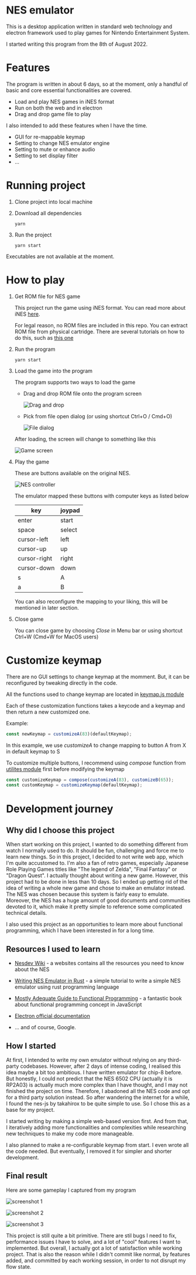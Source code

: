 # NES emulator

This is a desktop application written in standard web technology and electron framework used to play games for Nintendo Entertainment System.

I started writing this program from the 8th of August 2022.

# Features

The program is written in about 6 days, so at the moment, only a handful of basic and core essential functionalities are covered.

- Load and play NES games in iNES format
- Run on both the web and in electron 
- Drag and drop game file to play

I also intended to add these features when I have the time.

- GUI for re-mappable keymap
- Setting to change NES emulator engine
- Setting to mute or enhance audio
- Setting to set display filter
- ...

# Running project

1. Clone project into local machine

2. Download all dependencies

   ```console
   yarn
   ```

3. Run the project

   ```
   yarn start
   ```

Executables are not available at the moment.

# How to play

1.  Get ROM file for NES game

    This project run the game using iNES format. You can read more about iNES [here](https://www.nesdev.org/wiki/INES).

    For legal reason, no ROM files are included in this repo. You can extract ROM file from physical cartridge. There are several tutorials on how to do this, such as [this one](https://www.retrogameboards.com/t/the-ripping-thread-how-to-build-your-own-legit-retro-rom-library/98/1)

2. Run the program 

    ```console
    yarn start
    ```

3. Load the game into the program 

    The program supports two ways to load the game
    - Drag and drop ROM file onto the program screen

        ![Drag and drop](images/Screenshot%202022-08-13%20101000.png)

    - Pick from file open dialog (or using shortcut Ctrl+O / Cmd+O)

        ![File dialog](images/Screenshot%202022-08-13%20101042.png)

    After loading, the screen will change to something like this

    ![Game screen](images/Screenshot%202022-08-13%20103135.png)

4. Play the game

    These are buttons available on the original NES.

    ![NES controller](images/5ba3a2415c5e5225008b6449.webp)

    The emulator mapped these buttons with computer keys as listed below

    
    | key          | joypad |
    |--------------|--------|
    | enter        | start  |
    | space        | select |
    | cursor-left  | left   |
    | cursor-up    | up     |
    | cursor-right | right  |
    | cursor-down  | down   |
    | s            | A      |
    | a            | B      |

    You can also reconfigure the mapping to your liking, this will be mentioned in later section. 

5. Close game

    You can close game by choosing *Close* in Menu bar or using shortcut Ctrl+W (Cmd+W for MacOS users)

# Customize keymap

There are no GUI settings to change keymap at the momment. But, it can be reconfigured by tweaking directly in the code.

All the functions used to change keymap are located in [keymap.js module](src/scripts/keymap.js)

Each of these customization functions takes a keycode and a keymap and then return a new customized one. 

Example:

```js
const newKeymap = customizeA(83)(defaultKeymap);
```

In this example, we use *customizeA* to change mapping to button A from X in default keymap to S

To customize multiple buttons, I recommend using *compose* function from [utilites module](src/scripts/utilities.js) first before modifying the keymap

```js
const customizeKeymap = compose(customizeA(83), customizeB(65));
const customKeymap = customizeKeymap(defaultKeymap);
```

# Development journey

## Why did I choose this project 

When start working on this project, I wanted to do something 
different from watch I normally used to do. It should be fun, challenging and force me to learn new things. So in this project, I decided to not write web app, which I'm quite accustomed to. I'm also a fan of retro games, especially Japanese Role Playing Games titles like "The legend of Zelda", "Final Fantasy" or "Dragon Quest". I actually thought about writing a new game. However, this project had to be done in less than 10 days. So I ended up getting rid of the idea of writing a whole new game and chose to make an emulator instead. The NES was chosen because this system is fairly easy to emulate. Moreover, the NES has a huge amount of good documents and communities devoted to it, which make it pretty simple to reference some complicated technical details. 

I also used this project as an opportunities to learn more about functional programming, which I have been interested in for a long time. 

## Resources I used to learn 

- [Nesdev Wiki](https://www.nesdev.org/wiki/Nesdev_Wiki) - a websites contains all the resources you need to know about the NES

- [Writing NES Emulator in Rust](https://bugzmanov.github.io/nes_ebook/) - a simple tutorial to write a simple NES emulator using rust programming language

- [Mostly Adequate Guide to Functional Programming](https://mostly-adequate.gitbook.io/mostly-adequate-guide/) - a fantastic book about functional programming concept in JavaScript

- [Electron official documentation](https://www.electronjs.org/docs/latest)

- ... and of course, Google.

## How I started

At first, I intended to write my own emulator without relying on any third-party codebases. However, after 2 days of intense coding, I realised this idea maybe a bit too ambitious. I have written emulator for chip-8 before. But honestly, I could not predict that the NES 6502 CPU (actually it is RP2A03) is actually much more complex than I have thought, and I may not finished the project on time. Therefore, I abadoned all the NES code and opt for a third party solution instead. So after wandering the internet for a while, I found the nes-js by takahirox to be quite simple to use. So I chose this as a base for my project.

I started writing by making a simple web-based version first. And from that, I iteratively adding more functionalities and complexities while researching new techniques to make my code more manageable.

I also planned to make a re-configurable keymap from start. I even wrote all the code needed. But eventually, I removed it for simpler and shorter development.

## Final result

Here are some gameplay I captured from my program

![screenshot 1](images/Screenshot%202022-08-13%20113457.png)

![screenshot 2](images/Screenshot%202022-08-13%20113603.png)

![screenshot 3](images/Screenshot%202022-08-13%20113709.png)

This project is still quite a bit primitive. There are stil bugs I need to fix, performance issues I have to solve, and a lot of "cool" features I want to implemented. But overall, I actually got a lot of satisfaction while working project. That is also the reason while I didn't commit like normal, by features added, and committed by each working session, in order to not disrupt my flow state.